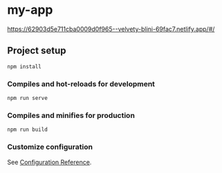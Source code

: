 # my-app
https://62903d5e711cba0009d0f965--velvety-blini-69fac7.netlify.app/#/
## Project setup
```
npm install
```

### Compiles and hot-reloads for development
```
npm run serve
```

### Compiles and minifies for production
```
npm run build
```

### Customize configuration
See [Configuration Reference](https://cli.vuejs.org/config/).
